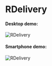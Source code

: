 # RDelivery

#### Desktop demo:

![RDelivery](https://i.imgur.com/LOGjGji.gif)

#### Smartphone demo:

![RDelivery](https://i.imgur.com/BLBDuYr.gif)
